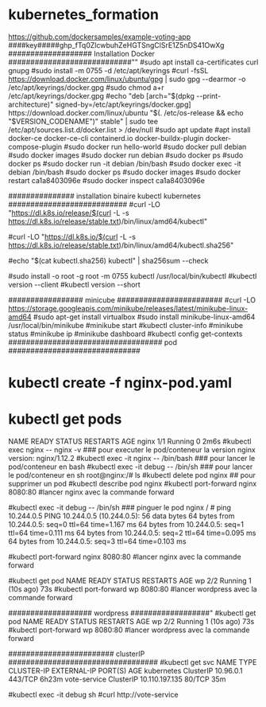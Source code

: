 # kubernetes_formation
https://github.com/dockersamples/example-voting-app
 ####key#####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
################### Installation Docker ############################""
#sudo apt install ca-certificates curl gnupg
 #sudo install -m 0755 -d /etc/apt/keyrings
 #curl -fsSL https://download.docker.com/linux/ubuntu/gpg | sudo gpg --dearmor -o /etc/apt/keyrings/docker.gpg
 #sudo chmod a+r /etc/apt/keyrings/docker.gpg
 #echo "deb [arch="$(dpkg --print-architecture)" signed-by=/etc/apt/keyrings/docker.gpg] https://download.docker.com/linux/ubuntu "$(. /etc/os-release && echo "$VERSION_CODENAME")" stable" | sudo tee /etc/apt/sources.list.d/docker.list > /dev/null 
 #sudo apt update 
#apt install docker-ce docker-ce-cli containerd.io docker-buildx-plugin docker-compose-plugin
#sudo docker run hello-world
#sudo docker pull debian
#sudo docker images
#sudo docker run debian
#sudo docker ps
#sudo docker ps 
#sudo docker run -it debian /bin/bash
#sudo docker exec -it debian /bin/bash
#sudo docker ps
#sudo docker images
#sudo docker restart ca1a8403096e 
#sudo docker inspect ca1a8403096e

############### installation binaire kubectl kubernetes ###########################
#curl -LO "https://dl.k8s.io/release/$(curl -L -s https://dl.k8s.io/release/stable.txt)/bin/linux/amd64/kubectl"

#curl -LO "https://dl.k8s.io/$(curl -L -s https://dl.k8s.io/release/stable.txt)/bin/linux/amd64/kubectl.sha256"

#echo "$(cat kubectl.sha256) kubectl" | sha256sum --check

#sudo install -o root -g root -m 0755 kubectl /usr/local/bin/kubectl
#kubectl version --client
#kubectl version --short

################# minicube ########################
#curl -LO https://storage.googleapis.com/minikube/releases/latest/minikube-linux-amd64
#sudo apt-get install virtualbox
#sudo install minikube-linux-amd64 /usr/local/bin/minikube
#minikube start
#kubectl cluster-info
#minikube status
#minikube ip
#minikube dashboard
#kubectl config get-contexts
################################### pod ##############################
# kubectl create -f nginx-pod.yaml 
# kubectl get pods
NAME    READY   STATUS    RESTARTS   AGE
nginx   1/1     Running   0          2m6s
#kubectl exec nginx -- nginx -v ### pour executer le pod/conteneur la version
nginx version: nginx/1.12.2
#kubectl exec -it nginx -- /bin/bash ### pour lancer le pod/conteneur en bash
#kubectl exec -it debug -- /bin/sh  ### pour lancer le pod/conteneur en sh
root@nginx:/# ls
#kubectl delete pod nginx ## pour supprimer un pod 
#kubectl describe pod nginx
#kubectl port-forward nginx 8080:80 #lancer nginx avec la commande forward

#kubectl exec -it debug -- /bin/sh ### pinguer le pod nginx
/ # ping 10.244.0.5
PING 10.244.0.5 (10.244.0.5): 56 data bytes
64 bytes from 10.244.0.5: seq=0 ttl=64 time=1.167 ms
64 bytes from 10.244.0.5: seq=1 ttl=64 time=0.111 ms
64 bytes from 10.244.0.5: seq=2 ttl=64 time=0.095 ms
64 bytes from 10.244.0.5: seq=3 ttl=64 time=0.103 ms

#kubectl port-forward nginx 8080:80 #lancer nginx avec la commande forward

#kubectl get pod
NAME    READY   STATUS    RESTARTS      AGE
wp      2/2     Running   1 (10s ago)   73s
#kubectl port-forward wp 8080:80 #lancer wordpress avec la commande forward

################### wordpress ##################"
#kubectl get pod
NAME    READY   STATUS    RESTARTS      AGE
wp      2/2     Running   1 (10s ago)   73s
#kubectl port-forward wp 8080:80 #lancer wordpress avec la commande forward

######################## clusterIP ##################################
#kubectl get svc
NAME                    TYPE        CLUSTER-IP       EXTERNAL-IP   PORT(S)        AGE
kubernetes              ClusterIP   10.96.0.1        <none>        443/TCP        6h23m
vote-service            ClusterIP   10.110.197.135   <none>        80/TCP         35m

#kubectl exec -it debug sh
#curl http://vote-service
<!DOCTYPE html>
<html>
  <head>
    <meta charset="utf-8">
    <title>Cats vs Dogs!</ti
     
 ######################### Nodeport #########################
 kubectl get svc
NAME                    TYPE        CLUSTER-IP       EXTERNAL-IP   PORT(S)        AGE
vote-service-nodeport   NodePort    10.100.14.29     <none>        80:31000/TCP   15m

pour accerder à l'application 
http://192.168.59.100:31000/
######################## deployment ########################
#kubectl get deployments
NAME          READY   UP-TO-DATE   AVAILABLE   AGE
vote-deploy   3/3     3            3           3m4s
#kubectl get pod
NAME                           READY   STATUS    RESTARTS       AGE
vote-deploy-68bcfcf748-2vc26   1/1     Running   0              5m1s
vote-deploy-68bcfcf748-pwkc2   1/1     Running   0              5m1s
vote-deploy-68bcfcf748-xdbsn   1/1     Running   0              5m1s

#kubectl get rs
NAME                     DESIRED   CURRENT   READY   AGE
vote-deploy-68bcfcf748   3  
# kubectl delete pod vote-deploy-68bcfcf748-2vc26
pod "vote-deploy-68bcfcf748-2vc26" deleted

#kubectl get pod
NAME                           READY   STATUS    RESTARTS       AGE
vote-deploy-68bcfcf748-fgpjc   1/1     Running   0              11s
vote-deploy-68bcfcf748-pwkc2   1/1     Running   0              12m
vote-deploy-68bcfcf748-xdbsn   1/1     Running   0              12m

#kubectl delete rs vote-deploy-68bcfcf748
replicaset.apps "vote-deploy-68bcfcf748" deleted
#kubectl get rs
NAME                     DESIRED   CURRENT   READY   AGE
vote-deploy-68bcfcf748   3         3         2       6s
# kubectl get pod
NAME                           READY   STATUS    RESTARTS         AGE
vote-deploy-68bcfcf748-8swd7   1/1     Running   0                17s
vote-deploy-68bcfcf748-htwg7   1/1     Running   0                17s
vote-deploy-68bcfcf748-p6w6v   1/1     Running   0                17s

#kubectl set image deployment/vote-deploy  vote=instavote/vote:indent # ajout une version
deployment.apps/vote-deploy image updated
#kubectl get deploy vote-deploy
NAME          READY   UP-TO-DATE   AVAILABLE   AGE
vote-deploy   3/3     3            3           24m

#kubectl get rs
NAME                     DESIRED   CURRENT   READY   AGE
vote-deploy-68bcfcf748   0         0         0       13m
vote-deploy-6cd67469dd   3         3         3       2m27s

#kubectl get pod
NAME                           READY   STATUS    RESTARTS       AGE
vote-deploy-6cd67469dd-2mk58   1/1     Running   0              3m44s
vote-deploy-6cd67469dd-k8lrj   1/1     Running   0              4m
vote-deploy-6cd67469dd-lmpp9   1/1     Running   0              4m21s

#kubectl rollout undo deployment/vote-deploy # faire un roolback
deployment.apps/vote-deploy rolled back
#kubectl get rs
NAME                     DESIRED   CURRENT   READY   AGE
vote-deploy-68bcfcf748   3         3         3       18m
vote-deploy-6cd67469dd   0         0         0       7m20s


 #kubectl get pod
NAME                           READY   STATUS              RESTARTS         AGE
vote-deploy-68bcfcf748-5k9tc   1/1     Running   0              8m52s
vote-deploy-68bcfcf748-xlsfn   1/1     Running   0              9m10s
vote-deploy-68bcfcf748-zrv8l   1/1     Running   0              8m59s


########################## secret #######################""
 #openssl req -newkey rsa:2048 -nodes -keyout key.pem -x509 -days 365 -out cert.pem
#kubectl create secret tls domain-pki --cert cert.pem --key key.pem
secret/domain-pki created
#kubectl get secret domain-pki -o yaml
apiVersion: v1
data:
  tls.crt: LS0tLS1CRUdJTiBDRVJUSUZJQ0FUR
kind: Secret
metadata:
  creationTimestamp: "2023-04-20T10:13:24Z"
  name: domain-pki
  namespace: default
  resourceVersion: "74329"
  uid: 0e41a2fa-c797-40f2-b66b-66e17cd09d4e
type: kubernetes.io/tls
# kubectl get pod
NAME                           READY   STATUS      RESTARTS         AGE
proxy                          1/1     Running     0                104m

################### configmap #############################"
#kubectl create configmap nginx-config --from-file=./nginx.conf
configmap/nginx-config created
#kubectl create -f pod-config-volume.yaml 
pod/www created

# kubectl exec -ti www --container proxy -- bash
root@www:/# cat /etc/nginx/nginx.conf 
user www-data;
worker_processes 4;
pid /run/nginx.pid;
events {
 worker_connections 768;
}
http {
 server {
   listen *:8000;
   location / {
     proxy_pass http://localhost;
   }
 }
}
#kubectl exec -ti www --container proxy -- bash
root@www:/#curl localhost:8000
{"message":"www suggests to visit Hadvuhoga"}

############configmap avec variable d'environnement ######################
#kubectl create configmap app-config-env --from-file=./app.env
configmap/app-config-env created
#kubectl get cm app-config-env -o yaml
apiVersion: v1
data:
  app.env: |
    log_level= WARN
    env= production
    cache=redis
kind: ConfigMap
metadata:
  creationTimestamp: "2023-04-20T13:20:34Z"
  name: app-config-env
  namespace: default
  resourceVersion: "83412"
  uid: 8cc62ed2-f2e7-483a-b4f0-13fbb6ee23e4



